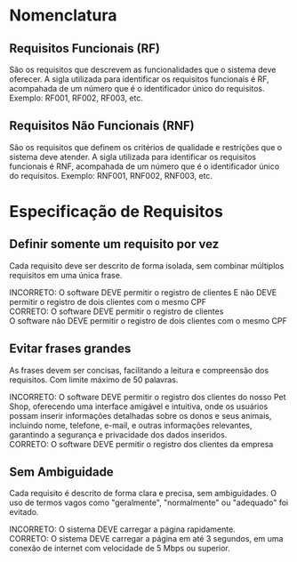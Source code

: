 # Nomenclatura

## Requisitos Funcionais (RF)
São os requisitos que descrevem as funcionalidades que o sistema deve oferecer. A sigla utilizada para identificar os requisitos funcionais é RF, acompahada de um número que é o identificador único do requisitos.  Exemplo: RF001, RF002, RF003, etc.

## Requisitos Não Funcionais (RNF)
São os requisitos que definem os critérios de qualidade e restrições que o sistema deve atender. A sigla utilizada para identificar os requisitos funcionais é RNF, acompahada de um número que é o identificador único do requisitos.  Exemplo: RNF001, RNF002, RNF003, etc.

# Especificação de Requisitos

## Definir somente um requisito por vez
Cada requisito deve ser descrito de forma isolada, sem combinar múltiplos requisitos em uma única frase. <br>

INCORRETO: O software DEVE permitir o registro de clientes E não DEVE permitir o registro de dois clientes com o mesmo CPF <br>
CORRETO: O software DEVE permitir o registro de clientes <br>
O software não DEVE permitir o registro de dois clientes com o mesmo CPF

## Evitar frases grandes
As frases devem ser concisas, facilitando a leitura e compreensão dos requisitos. Com limite máximo de 50 palavras. <br>

INCORRETO: O software DEVE permitir o registro dos clientes do nosso Pet Shop, oferecendo uma interface amigável e intuitiva, onde os usuários possam inserir informações detalhadas sobre os donos e seus animais, incluindo nome, telefone, e-mail, e outras informações relevantes, garantindo a segurança e privacidade dos dados inseridos. <br>
CORRETO: O software DEVE permitir o registro dos clientes da empresa

## Sem Ambiguidade
Cada requisito é descrito de forma clara e precisa, sem ambiguidades. O uso de termos vagos como "geralmente", "normalmente" ou "adequado" foi evitado. <br>

INCORRETO: O sistema DEVE carregar a página rapidamente. <br>
CORRETO: O sistema DEVE carregar a página em até 3 segundos, em uma conexão de internet com velocidade de 5 Mbps ou superior.
